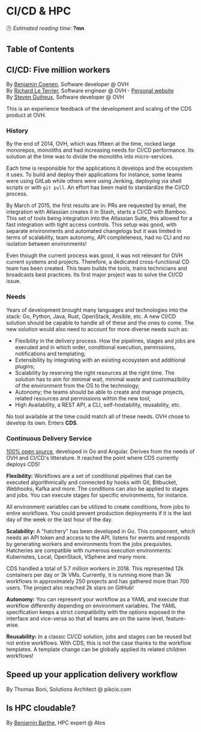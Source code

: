 # CI/CD & HPC
🕑 *Estimated reading time:* **?mn**

## Table of Contents

## CI/CD: Five million workers
By [Benjamin Coenen](https://twitter.com/BnJ25), Software developer @ OVH  
By [Richard Le Terrier](https://twitter.com/richardlte), Software engineer @ OVH - [Personal website](https://richardlt.github.io/)  
By [Steven Guiheux](https://twitter.com/sguiheux), Software developer @ OVH  

This is an experience feedback of the development and scaling of the CDS product at OVH.

### History

By the end of 2014, OVH, which was fifteen at the time, rocked large monorepos, monoliths and had increasing needs for CI/CD performance. Its solution at the time was to divide the monoliths into micro-services.

Each time is responsible for the applications it develops and the ecosystem it uses. To build and deploy their applications for instance, some teams were using GitLab while others were using Jenking, deploying via shell scripts or with `git pull`. An effort has been maid to standardize the CI/CD process.

By March of 2015, the first results are in: PRs are requested by email, the integration with Atlassian creates it in Stash, starts a CI/CD with Bamboo. This set of tools being integration into the Atlassian Suite, this allowed for a fast integration with tight access controls. This setup was good, with separate environments and automated changelogs but it was limited in terms of scalability, team autonomy, API completeness, had no CLI and no isolation between environments!

Even though the current process was good, it was not relevant for OVH current systems and projects. Therefore, a dedicated cross-functional CD team has been created. This team builds the tools, trains technicians and broadcasts best practices. Its first major project was to solve the CI/CD issue.

### Needs

Years of development brought many languages and technologies into the stack: Go, Python, Java, Rust, OpenStack, Ansible, etc. A new CI/CD solution should be capable to handle all of these and the ones to come. The new solution would also need to account for more diverse needs such as:
- Flexibility in the delivery process. How the pipelines, stages and jobs are executed and in which order, conditional execution, permissions, notifications and templating;
- Extensibility by integrating with an existing ecosystem and additional plugins;
- Scalability by reserving the right resources at the right time. The solution has to aim for minimal wait, minimal waste and customazibility of the environment from the OS to the technology;
- Autonomy; the teams should be able to create and manage projects, related resources and permissions within the new tool;
- High Availability, a REST API, a CLI, self-hostability, reusability, etc.

No tool available at the time could match all of these needs. OVH chose to develop its own. Enters **CDS**.

### Continuous Delivery Service

[100% open source](https://github.com/ovh/cds), developed in Go and Angular. Derives from the needs of OVH and CI/CD's litterature. It reached the point where CDS currently deploys CDS!

**Flexibility:** Workflows are a set of conditional pipelines that can be executed algorithmically and connected by hooks with Git, Bitbucket, Webhooks, Kafka and more. The conditions can also be applied to stages and jobs. You can execute stages for specific environments, for instance.

All environment variables can be utilized to create conditions, from jobs to entire workflows. You could prevent production deployments if it is the last day of the week or the last hour of the day.

**Scalability:** A "hatchery" has been developed in Go. This component, which needs an API token and access to the API, listens for events and responds by generating workers and environments from the jobs prequisites. Hatcheries are compatible with numerous execution environments: Kubernetes, Local, OpenStack, VSphere and many more.

CDS handled a total of 5.7 million workers in 2018. This represented 12k containers per day or 3k VMs. Currently, it is running more than 3k workflows in approximately 250 projects and has gathered more than 700 users. The project also reached 2k stars on GitHub!

**Autonomy:** You can represent your workflow as a YAML and execute that workflow differently depending on environment variables. The YAML specification keeps a strict compatibility with the options exposed in the interface and vice-versa so that all teams are on the same level, feature-wise.

**Reusability:** In a classic CI/CD solution, jobs and stages can be reused but not entire workflows. With CDS, this is not the case thanks to the workflow templates. A template change can be globally applied its related children workflows!

## Speed up your application delivery workflow
By Thomas Boni, Solutions Architect @ pikcio.com

## Is HPC cloudable?
By [Benjamin Barthe](https://twitter.com/b4mb0u), HPC expert @ Atos
